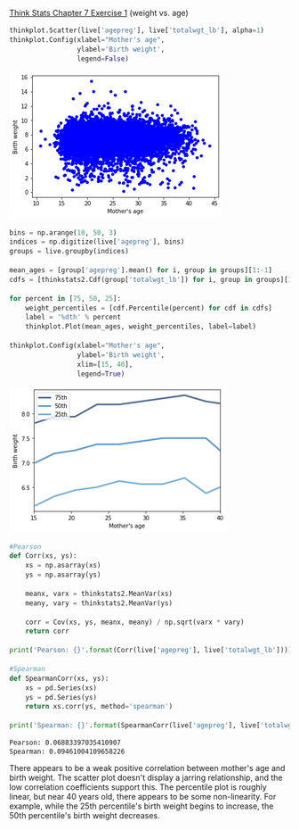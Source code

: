 [Think Stats Chapter 7 Exercise 1](http://greenteapress.com/thinkstats2/html/thinkstats2008.html#toc70) (weight vs. age)

```python
thinkplot.Scatter(live['agepreg'], live['totalwgt_lb'], alpha=1)
thinkplot.Config(xlabel="Mother's age",
                 ylabel='Birth weight',
                 legend=False)
```


![png](output_26_0.png)



```python
bins = np.arange(10, 50, 3)
indices = np.digitize(live['agepreg'], bins)
groups = live.groupby(indices)

mean_ages = [group['agepreg'].mean() for i, group in groups][1:-1]
cdfs = [thinkstats2.Cdf(group['totalwgt_lb']) for i, group in groups][1:-1]

for percent in [75, 50, 25]:
    weight_percentiles = [cdf.Percentile(percent) for cdf in cdfs]
    label = '%dth' % percent
    thinkplot.Plot(mean_ages, weight_percentiles, label=label)
    
thinkplot.Config(xlabel="Mother's age",
                 ylabel='Birth weight',
                 xlim=[15, 40], 
                 legend=True)
```


![png](output_27_0.png)



```python
#Pearson
def Corr(xs, ys):
    xs = np.asarray(xs)
    ys = np.asarray(ys)

    meanx, varx = thinkstats2.MeanVar(xs)
    meany, vary = thinkstats2.MeanVar(ys)

    corr = Cov(xs, ys, meanx, meany) / np.sqrt(varx * vary)
    return corr

print('Pearson: {}'.format(Corr(live['agepreg'], live['totalwgt_lb'])))

#Spearman
def SpearmanCorr(xs, ys):
    xs = pd.Series(xs)
    ys = pd.Series(ys)
    return xs.corr(ys, method='spearman')

print('Spearman: {}'.format(SpearmanCorr(live['agepreg'], live['totalwgt_lb'])))
```

    Pearson: 0.06883397035410907
    Spearman: 0.09461004109658226


There appears to be a weak positive correlation between mother's age and birth weight. The scatter plot doesn't display a jarring relationship, and the low correlation coefficients support this. The percentile plot is roughly linear, but near 40 years old, there appears to be some non-linearity. For example, while the 25th percentile's birth weight begins to increase, the 50th percentile's birth weight decreases.
